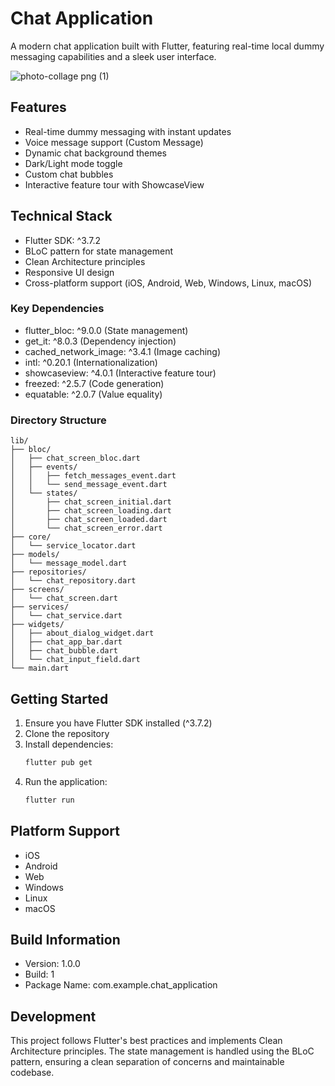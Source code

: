 # Chat Application

A modern chat application built with Flutter, featuring real-time local dummy messaging capabilities and a sleek user interface.

![photo-collage png (1)](https://github.com/user-attachments/assets/4048d811-5615-4a2d-a84e-6fb434fc2279)


 
## Features

- Real-time dummy messaging with instant updates
- Voice message support (Custom Message)
- Dynamic chat background themes
- Dark/Light mode toggle
- Custom chat bubbles
- Interactive feature tour with ShowcaseView


## Technical Stack

- Flutter SDK: ^3.7.2
- BLoC pattern for state management
- Clean Architecture principles
- Responsive UI design
- Cross-platform support (iOS, Android, Web, Windows, Linux, macOS)


### Key Dependencies

- flutter_bloc: ^9.0.0 (State management)
- get_it: ^8.0.3 (Dependency injection)
- cached_network_image: ^3.4.1 (Image caching)
- intl: ^0.20.1 (Internationalization)
- showcaseview: ^4.0.1 (Interactive feature tour)
- freezed: ^2.5.7 (Code generation)
- equatable: ^2.0.7 (Value equality)


### Directory Structure
```
lib/
├── bloc/
│   ├── chat_screen_bloc.dart
│   ├── events/
│   │   ├── fetch_messages_event.dart
│   │   └── send_message_event.dart
│   └── states/
│       ├── chat_screen_initial.dart
│       ├── chat_screen_loading.dart
│       ├── chat_screen_loaded.dart
│       └── chat_screen_error.dart
├── core/
│   └── service_locator.dart
├── models/
│   └── message_model.dart
├── repositories/
│   └── chat_repository.dart
├── screens/
│   └── chat_screen.dart
├── services/
│   └── chat_service.dart
├── widgets/
│   ├── about_dialog_widget.dart
│   ├── chat_app_bar.dart
│   ├── chat_bubble.dart
│   └── chat_input_field.dart
└── main.dart
```


## Getting Started

1. Ensure you have Flutter SDK installed (^3.7.2)
2. Clone the repository
3. Install dependencies:
   ```bash
   flutter pub get
   ```
4. Run the application:
   ```bash
   flutter run
   ```


## Platform Support

- iOS
- Android
- Web
- Windows
- Linux
- macOS

 
## Build Information

- Version: 1.0.0
- Build: 1
- Package Name: com.example.chat_application

 
## Development

This project follows Flutter's best practices and implements Clean Architecture principles. The state management is handled using the BLoC pattern, ensuring a clean separation of concerns and maintainable codebase.

